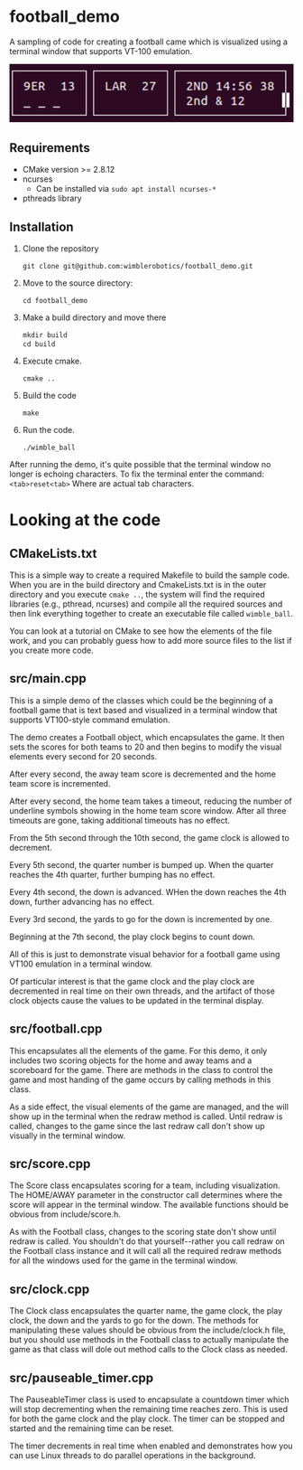 # football_demo

A sampling of code for creating a football came which is visualized
using a terminal window that supports VT-100 emulation.

![Sample output](https://github.com/wimblerobotics/football_demo/blob/master/images/shot1.png?raw=true)

Requirements
------------
- CMake version >= 2.8.12
- ncurses
    - Can be installed via `sudo apt install ncurses-*`
- pthreads library

Installation
------------
1. Clone the repository
    ```
    git clone git@github.com:wimblerobotics/football_demo.git
    ```

1. Move to the source directory:
    ```
    cd football_demo
    ```

1. Make a build directory and move there
    ```
    mkdir build
    cd build
    ```

1. Execute cmake.
    ```
    cmake ..
    ```

1. Build the code
    ```
    make
    ```

1. Run the code.
    ```
    ./wimble_ball
    ```

After running the demo, it's quite possible that the terminal window no longer is
echoing characters. To fix the terminal enter the command:
    ```
    <tab>reset<tab>
    ```
Where <tab> are actual tab characters.

# Looking at the code
## CMakeLists.txt
This is a simple way to create a required Makefile to build the sample code. 
When you are in the build directory and CmakeLists.txt is in the outer
directory and you execute `cmake ..`, the system will find the required
libraries (e.g., pthread, ncurses) and compile all the required sources 
and then link everything together to create an executable file called `wimble_ball`.

You can look at a tutorial on CMake to see how the elements of the file work, 
and you can probably guess how to add more source files to the list if you
create more code.

## src/main.cpp
This is a simple demo of the classes which could be the beginning of a football
game that is text based and visualized in a terminal window that supports
VT100-style command emulation. 

The demo creates a Football object, which encapsulates the game. It then sets the scores for both teams to 20 and then begins to modify the visual elements every second for 20 seconds.

After every second, the away team score is decremented and the home team score is incremented.

After every second, the home team takes a timeout, reducing the number of underline symbols showing in the home team score window. After all three timeouts are gone, taking additional timeouts has no effect.

From the 5th second through the 10th second, the game clock is allowed to decrement.

Every 5th second, the quarter number is bumped up. When the quarter reaches the 4th quarter, further bumping has no effect.

Every 4th second, the down is advanced. WHen the down reaches the 4th down, further advancing has no effect.

Every 3rd second, the yards to go for the down is incremented by one.

Beginning at the 7th second, the play clock begins to count down.

All of this is just to demonstrate visual behavior for a football game using VT100 emulation in a terminal window.

Of particular interest is that the game clock and the play clock are decremented in real time on their own threads, and the artifact of those clock objects cause the values to be updated in the terminal display.

## src/football.cpp
This encapsulates all the elements of the game. For this demo, it only includes
two scoring objects for the home and away teams and a scoreboard for the game.
There are methods in the class to control the game and most handing of the game occurs by calling methods in this class. 

As a side effect, the visual
elements of the game are managed, and the will show up in the terminal when the
redraw method is called. Until redraw is called, changes to the game since the last redraw call don't show up visually in the terminal window.

## src/score.cpp
The Score class encapsulates scoring for a team, including visualization. The HOME/AWAY parameter in the constructor call determines where the score will appear in the terminal window. The available functions should be obvious from include/score.h. 

As with the Football class, changes to the scoring state don't show until redraw is called. You shouldn't do that yourself--rather you call redraw on the Football class instance and it will call all the required redraw methods for all the windows used for the game in the terminal window.

## src/clock.cpp
The Clock class encapsulates the quarter name, the game clock, the play clock, the down and the yards to go for the down. The methods for manipulating these values should be obvious from the include/clock.h file, but you should use methods in the Football class to actually manipulate the game as that class will dole out method calls to the Clock class as needed.

## src/pauseable_timer.cpp
The PauseableTimer class is used to encapsulate a countdown timer which will stop decrementing when the remaining time reaches zero. This is used for both the game clock and the play clock. The timer can be stopped and started and the remaining time can be reset.

The timer decrements in real time when enabled and demonstrates how you can use Linux threads to do parallel operations in the background.


